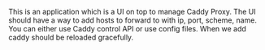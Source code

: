 This is an application which is a UI on top to manage Caddy Proxy. The UI should have a way to add hosts to forward to with ip, port, scheme, name. You can either use Caddy control API or use config files. When we add caddy should be reloaded gracefully.
